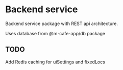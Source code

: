 # Backend service

Backend service package with REST api architecture.

Uses database from @m-cafe-app/db package

## TODO

Add Redis caching for uiSettings and fixedLocs